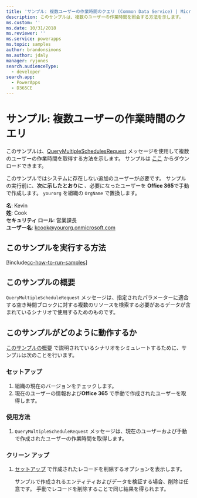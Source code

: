 ```yaml
---
title: 'サンプル: 複数ユーザーの作業時間のクエリ (Common Data Service) | Microsoft Docs'
description: このサンプルは、複数のユーザーの作業時間を照会する方法を示します。
ms.custom: ''
ms.date: 10/31/2018
ms.reviewer: ''
ms.service: powerapps
ms.topic: samples
author: brandonsimons
ms.author: jdaly
manager: ryjones
search.audienceType:
  - developer
search.app:
  - PowerApps
  - D365CE
---
```

# <a name="sample-query-the-working-hours-of-multiple-users"></a>サンプル: 複数ユーザーの作業時間のクエリ

<!-- https://docs.microsoft.com/dynamics365/customer-engagement/developer/sample-query-working-hours-multiple-users -->

このサンプルは、[QueryMultipleSchedulesRequest](https://docs.microsoft.com/dotnet/api/microsoft.crm.sdk.messages.querymultipleschedulesrequest?view=dynamics-general-ce-9) メッセージを使用して複数のユーザーの作業時間を取得する方法を示します。 サンプルは [ここ](https://github.com/Microsoft/PowerApps-Samples/tree/master/cds/orgsvc/C%23) からダウンロードできます。

このサンプルではシステムに存在しない追加のユーザーが必要です。 サンプルの実行前に、**次に示したとおりに** 、必要になったユーザーを **Office 365**で手動で作成します。 `yourorg` を組織の `OrgName` で置換します。

**名**: Kevin<br/>
**姓**: Cook<br/>
**セキュリティ ロール**: 営業課長<br/>
**ユーザー名**: kcook@yourorg.onmicrosoft.com<br/>

## <a name="how-to-run-this-sample"></a>このサンプルを実行する方法

[!include[cc-how-to-run-samples](../../includes/cc-how-to-run-samples.md)]

## <a name="what-this-sample-does"></a>このサンプルの概要

`QueryMultipleScheduleRequest` メッセージは、指定されたパラメーターに適合する空き時間ブロックに対する複数のリソースを検索する必要があるデータが含まれているシナリオで使用するためのものです。

## <a name="how-this-sample-works"></a>このサンプルがどのように動作するか

[このサンプルの概要](#what-this-sample-does) で説明されているシナリオをシミュレートするために、サンプルは次のことを行います。

### <a name="setup"></a>セットアップ

1. 組織の現在のバージョンをチェックします。
2. 現在のユーザーの情報および**Office 365** で手動で作成されたユーザーを取得します。

### <a name="demonstrate"></a>使用方法

1. `QueryMultipleScheduleRequest` メッセージは、現在のユーザーおよび手動で作成されたユーザーの作業時間を取得します。

### <a name="clean-up"></a>クリーン アップ

1. [セットアップ](#setup) で作成されたレコードを削除するオプションを表示します。

    サンプルで作成されるエンティティおよびデータを検証する場合、削除は任意です。 手動でレコードを削除することで同じ結果を得られます。
